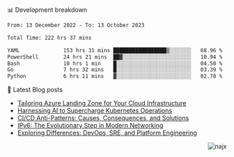 📊 Development breakdown
<!--START_SECTION:waka-->

```txt
From: 13 December 2022 - To: 13 October 2023

Total Time: 222 hrs 37 mins

YAML              153 hrs 31 mins █████████████████▒░░░░░░░   68.96 %
PowerShell        24 hrs 21 mins  ██▓░░░░░░░░░░░░░░░░░░░░░░   10.94 %
Bash              10 hrs 1 min    █░░░░░░░░░░░░░░░░░░░░░░░░   04.50 %
Go                7 hrs 32 mins   █░░░░░░░░░░░░░░░░░░░░░░░░   03.39 %
Python            6 hrs 11 mins   ▓░░░░░░░░░░░░░░░░░░░░░░░░   02.78 %
```

<!--END_SECTION:waka-->

📕 Latest Blog posts

<!-- BLOG-POST-LIST:START -->
- [Tailoring Azure Landing Zone for Your Cloud Infrastructure](https://najx.dev/tailoring-your-azure-landing-zone-for-cloud-infrastructure/)
- [Harnessing AI to Supercharge Kubernetes Operations](https://najx.dev/harnessing-ai-to-supercharge-kubernetes-operations/)
- [CI/CD Anti-Patterns: Causes, Consequences, and Solutions](https://najx.dev/cicd-anti-patterns/)
- [IPv6: The Evolutionary Step in Modern Networking](https://najx.dev/why-ipv6-is-the-future/)
- [Exploring Differences: DevOps, SRE, and Platform Engineering](https://najx.dev/devops-vs-sre-vs-platform-engineering/)
<!-- BLOG-POST-LIST:END -->

<p align="right">
  <img src="https://komarev.com/ghpvc/?username=najx&label=GitHub%20Profile%20Views&color=yellow&style=flat" alt="najx" />
</p align="center">
